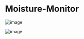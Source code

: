 # Moisture-Monitor

![image](https://user-images.githubusercontent.com/47131005/156938259-2f995531-a4bb-44b9-a45e-592ba751cd3d.png)

![image](https://user-images.githubusercontent.com/47131005/156938273-892cbb8f-fd23-46bb-bcc4-ccf5e0e23111.png)
